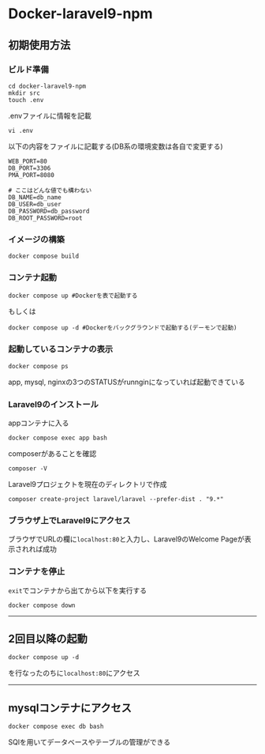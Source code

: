 # Docker-laravel9-npm
## 初期使用方法
### ビルド準備
```
cd docker-laravel9-npm
mkdir src
touch .env
```
.envファイルに情報を記載
```
vi .env
```
以下の内容をファイルに記載する(DB系の環境変数は各自で変更する)
```
WEB_PORT=80
DB_PORT=3306
PMA_PORT=8080 

# ここはどんな値でも構わない
DB_NAME=db_name
DB_USER=db_user
DB_PASSWORD=db_password
DB_ROOT_PASSWORD=root
```
### イメージの構築
```
docker compose build
```
### コンテナ起動
```
docker compose up #Dockerを表で起動する
```
もしくは
```
docker compose up -d #Dockerをバックグラウンドで起動する(デーモンで起動)
```
### 起動しているコンテナの表示
```
docker compose ps
```
app, mysql, nginxの3つのSTATUSがrunnginになっていれば起動できている

### Laravel9のインストール
appコンテナに入る
```
docker compose exec app bash
```
composerがあることを確認
```
composer -V
```
Laravel9プロジェクトを現在のディレクトリで作成
```
composer create-project laravel/laravel --prefer-dist . "9.*"
```
### ブラウザ上でLaravel9にアクセス
ブラウザでURLの欄に``localhost:80``と入力し、Laravel9のWelcome Pageが表示されれば成功

### コンテナを停止
``exit``でコンテナから出てから以下を実行する
```
docker compose down
```

---
## 2回目以降の起動
```
docker compose up -d
```
を行なったのちに``localhost:80``にアクセス

---
## mysqlコンテナにアクセス
```
docker compose exec db bash
```
SQlを用いてデータベースやテーブルの管理ができる
